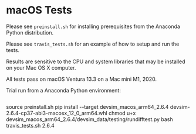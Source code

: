 # macOS Tests

Please see ``preinstall.sh`` for installing prerequisites from the Anaconda Python distribution.

Please see ``travis_tests.sh`` for an example of how to setup and run the tests.

Results are sensitive to the CPU and system libraries that may be installed on your Mac OS X computer.

All tests pass on macOS Ventura 13.3 on a Mac mini M1, 2020.

Trial run from a Anaconda Python environment:
```
```
source preinstall.sh
pip install --target devsim_macos_arm64_2.6.4 devsim-2.6.4-cp37-abi3-macosx_12_0_arm64.whl
chmod u+x devsim_macos_arm64_2.6.4/devsim_data/testing/rundifftest.py
bash travis_tests.sh 2.6.4
```
